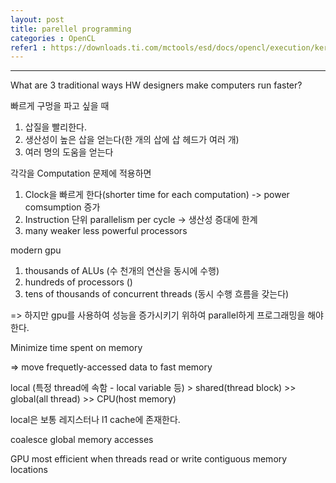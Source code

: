 ```yaml
---
layout: post
title: parellel programming
categories : OpenCL
refer1 : https://downloads.ti.com/mctools/esd/docs/opencl/execution/kernels-workgroups-workitems.html
---
```


------------

What are 3 traditional ways HW designers make computers run faster?

빠르게 구멍을 파고 싶을 때 

1) 삽질을 빨리한다. 
2) 생산성이 높은 삽을 얻는다(한 개의 삽에 삽 헤드가 여러 개)
3) 여러 명의 도움을 얻는다

각각을 Computation 문제에 적용하면 

1) Clock을 빠르게 한다(shorter time for each computation) -> power comsumption 증가 
2) Instruction 단위 parallelism per cycle -> 생산성 증대에 한계
3) many weaker less powerful processors


modern gpu 

1) thousands of ALUs (수 천개의 연산을 동시에 수행)
2) hundreds of processors ()
3) tens of thousands of concurrent threads (동시 수행 흐름을 갖는다)

=> 하지만 gpu를 사용하여 성능을 증가시키기 위하여 parallel하게 프로그래밍을 해야한다.


Minimize time spent on memory


=> move frequetly-accessed data to fast memory

local (특정 thread에 속함 - local variable 등) > shared(thread block) >> global(all thread) >> CPU(host memory)

local은 보통 레지스터나 l1 cache에 존재한다. 

coalesce global memory accesses

GPU most efficient when threads read or write contiguous  memory locations

